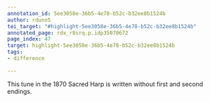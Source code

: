 ```yaml
---
annotation_id: 5ee3058e-36b5-4e78-b52c-b32ee8b1524b
author: rdunn5
tei_target: "#highlight-5ee3058e-36b5-4e78-b52c-b32ee8b1524b"
annotated_page: rdx_r8srq.p.idp35070672
page_index: 47
target: highlight-5ee3058e-36b5-4e78-b52c-b32ee8b1524b
tags:
- difference

---
```

This tune in the 1870 Sacred Harp is written without first and second endings.